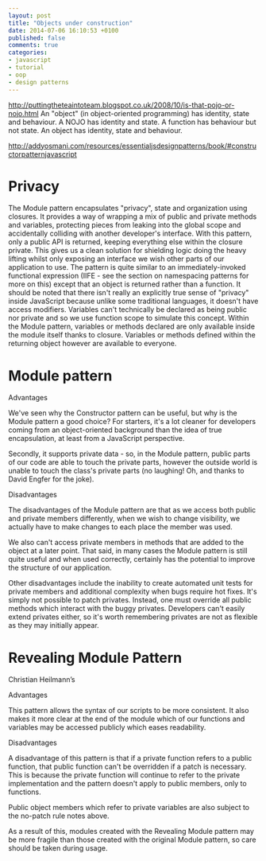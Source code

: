 ```yaml
---
layout: post
title: "Objects under construction"
date: 2014-07-06 16:10:53 +0100
published: false
comments: true
categories:
- javascript
- tutorial
- oop
- design patterns
---
```



http://puttingtheteaintoteam.blogspot.co.uk/2008/10/is-that-pojo-or-nojo.html
An "object" (in object-oriented programming) has identity, state and behaviour. A NOJO has identity and state. A function has behaviour but not state. An object has identity, state and behaviour.









http://addyosmani.com/resources/essentialjsdesignpatterns/book/#constructorpatternjavascript

# Privacy

The Module pattern encapsulates "privacy", state and organization using closures. It provides a way of wrapping a mix of public and private methods and variables, protecting pieces from leaking into the global scope and accidentally colliding with another developer's interface. With this pattern, only a public API is returned, keeping everything else within the closure private.
This gives us a clean solution for shielding logic doing the heavy lifting whilst only exposing an interface we wish other parts of our application to use. The pattern is quite similar to an immediately-invoked functional expression (IIFE - see the section on namespacing patterns for more on this) except that an object is returned rather than a function.
It should be noted that there isn't really an explicitly true sense of "privacy" inside JavaScript because unlike some traditional languages, it doesn't have access modifiers. Variables can't technically be declared as being public nor private and so we use function scope to simulate this concept. Within the Module pattern, variables or methods declared are only available inside the module itself thanks to closure. Variables or methods defined within the returning object however are available to everyone.






# Module pattern

Advantages

We've seen why the Constructor pattern can be useful, but why is the Module pattern a good choice? For starters, it's a lot cleaner for developers coming from an object-oriented background than the idea of true encapsulation, at least from a JavaScript perspective.

Secondly, it supports private data - so, in the Module pattern, public parts of our code are able to touch the private parts, however the outside world is unable to touch the class's private parts (no laughing! Oh, and thanks to David Engfer for the joke).

Disadvantages

The disadvantages of the Module pattern are that as we access both public and private members differently, when we wish to change visibility, we actually have to make changes to each place the member was used.

We also can't access private members in methods that are added to the object at a later point. That said, in many cases the Module pattern is still quite useful and when used correctly, certainly has the potential to improve the structure of our application.

Other disadvantages include the inability to create automated unit tests for private members and additional complexity when bugs require hot fixes. It's simply not possible to patch privates. Instead, one must override all public methods which interact with the buggy privates. Developers can't easily extend privates either, so it's worth remembering privates are not as flexible as they may initially appear.


# Revealing Module Pattern

 Christian Heilmann’s






 Advantages

 This pattern allows the syntax of our scripts to be more consistent. It also makes it more clear at the end of the module which of our functions and variables may be accessed publicly which eases readability.

 Disadvantages

 A disadvantage of this pattern is that if a private function refers to a public function, that public function can't be overridden if a patch is necessary. This is because the private function will continue to refer to the private implementation and the pattern doesn't apply to public members, only to functions.

 Public object members which refer to private variables are also subject to the no-patch rule notes above.

 As a result of this, modules created with the Revealing Module pattern may be more fragile than those created with the original Module pattern, so care should be taken during usage.